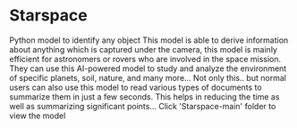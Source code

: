 # Starspace
Python model to identify any object
This model is able to derive information about anything which is captured under the camera, this model is mainly efficient for astronomers or rovers who are involved in the space mission. They can use this AI-powered model to study and analyze the environment of specific planets, soil, nature, and many more... 
Not only this.. but normal users can also use this model to read various types of documents to summarize them in just a few seconds. This helps in reducing the time as well as summarizing significant points...
Click 'Starspace-main' folder to view the model

